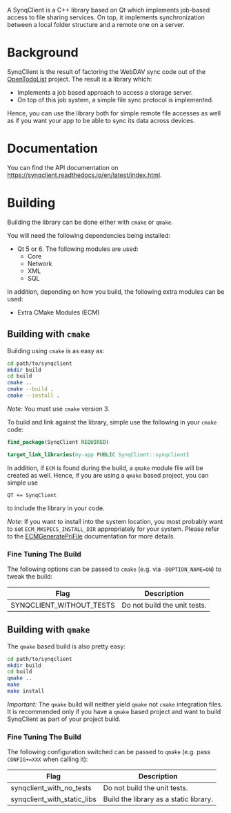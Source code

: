 A SynqClient is a C++ library based on Qt which implements job-based access to file sharing services. On top, it implements synchronization between a local folder structure and a remote one on a server.


# Background

SynqClient is the result of factoring the WebDAV sync code out of the [OpenTodoList](https://opentodolist.rpdev.net/) project. The result is a library which:

- Implements a job based approach to access a storage server.
- On top of this job system, a simple file sync protocol is implemented.

Hence, you can use the library both for simple remote file accesses as well as if you want your app to be able to sync its data across devices.


# Documentation

You can find the API documentation on https://synqclient.readthedocs.io/en/latest/index.html.


# Building

Building the library can be done either with `cmake` or `qmake`.

You will need the following dependencies being installed:

- Qt 5 or 6. The following modules are used:
  - Core
  - Network
  - XML
  - SQL

In addition, depending on how you build, the following extra modules can be used:

- Extra CMake Modules (ECM)


## Building with `cmake`

Building using `cmake` is as easy as:

```bash
cd path/to/synqclient
mkdir build
cd build
cmake ..
cmake --build .
cmake --install .
```

*Note:* You must use `cmake` version 3.

To build and link against the library, simple use the following in your `cmake` code:

```cmake
find_package(SynqClient REQUIRED)

target_link_libraries(my-app PUBLIC SynqClient::synqclient)
```

In addition, if `ECM` is found during the build, a `qmake` module file will be created as well. Hence, if you are using a `qmake` based project, you can simple use

```qmake
QT += SynqClient
```

to include the library in your code.

*Note:* If you want to install into the system location, you most probably want to set `ECM_MKSPECS_INSTALL_DIR` appropriately for your system. Please refer to the [ECMGeneratePriFile](https://api.kde.org/ecm/module/ECMGeneratePriFile.html) documentation for more details.


### Fine Tuning The Build

The following options can be passed to `cmake` (e.g. via `-DOPTION_NAME=ON`) to tweak the build:

| Flag | Description |
| ---- | ----------- |
| SYNQCLIENT_WITHOUT_TESTS | Do not build the unit tests. |


## Building with `qmake`

The `qmake` based build is also pretty easy:

```bash
cd path/to/synqclient
mkdir build
cd build
qmake ..
make
make install
```

*Important:* The `qmake` build will neither yield `qmake` not `cmake` integration files. It is recommended only if you have a `qmake` based project and want to build SynqClient as part of your project build.

### Fine Tuning The Build

The following configuration switched can be passed to `qmake` (e.g. pass `CONFIG+=XXX` when calling it):

| Flag | Description |
| ----- | ------------ |
| synqclient_with_no_tests | Do not build the unit tests. |
| synqclient_with_static_libs | Build the library as a static library. |
